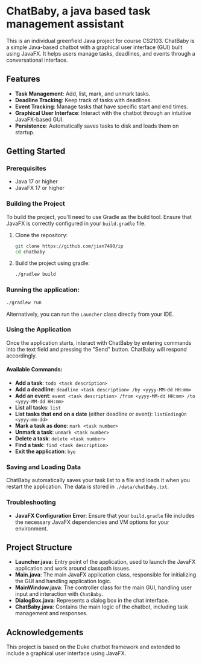 # ChatBaby, a java based task management assistant

This is an individual greenfield Java project for course CS2103. ChatBaby is a simple Java-based chatbot with a graphical user interface (GUI) built using JavaFX. It helps users manage tasks, deadlines, and events through a conversational interface.

## Features

- **Task Management**: Add, list, mark, and unmark tasks.
- **Deadline Tracking**: Keep track of tasks with deadlines.
- **Event Tracking**: Manage tasks that have specific start and end times.
- **Graphical User Interface**: Interact with the chatbot through an intuitive JavaFX-based GUI.
- **Persistence**: Automatically saves tasks to disk and loads them on startup.

## Getting Started

### Prerequisites

- Java 17 or higher
- JavaFX 17 or higher

### Building the Project

To build the project, you'll need to use Gradle as the build tool. Ensure that JavaFX is correctly configured in your `build.gradle` file.

1. Clone the repository:
   ```bash
   git clone https://github.com/jian7490/ip
   cd chatbaby
   ```
2. Build the project using gradle:
   ```bash
   ./gradlew build
   ```
### Running the application: 
   ```bash
   ./gradlew run
   ```
Alternatively, you can run the `Launcher` class directly from your IDE.

### Using the Application

Once the application starts, interact with ChatBaby by entering commands into the text field and pressing the "Send" button. ChatBaby will respond accordingly.

#### Available Commands:

- **Add a task**: `todo <task description>`
- **Add a deadline**: `deadline <task description> /by <yyyy-MM-dd HH:mm>`
- **Add an event**: `event <task description> /from <yyyy-MM-dd HH:mm> /to <yyyy-MM-dd HH:mm>`
- **List all tasks**: `list`
- **List tasks that end on a date** (either deadline or event): `listEndingOn <yyyy-mm-dd>`
- **Mark a task as done**: `mark <task number>`
- **Unmark a task**: `unmark <task number>`
- **Delete a task**: `delete <task number>`
- **Find a task**: `find <task description>`
- **Exit the application**: `bye`

### Saving and Loading Data

ChatBaby automatically saves your task list to a file and loads it when you restart the application. The data is stored in `./data/chatBaby.txt`.

### Troubleshooting

- **JavaFX Configuration Error**: Ensure that your `build.gradle` file includes the necessary JavaFX dependencies and VM options for your environment.

## Project Structure

- **Launcher.java**: Entry point of the application, used to launch the JavaFX application and work around classpath issues.
- **Main.java**: The main JavaFX application class, responsible for initializing the GUI and handling application logic.
- **MainWindow.java**: The controller class for the main GUI, handling user input and interaction with `ChatBaby`.
- **DialogBox.java**: Represents a dialog box in the chat interface.
- **ChatBaby.java**: Contains the main logic of the chatbot, including task management and responses.

## Acknowledgements

This project is based on the Duke chatbot framework and extended to include a graphical user interface using JavaFX.



